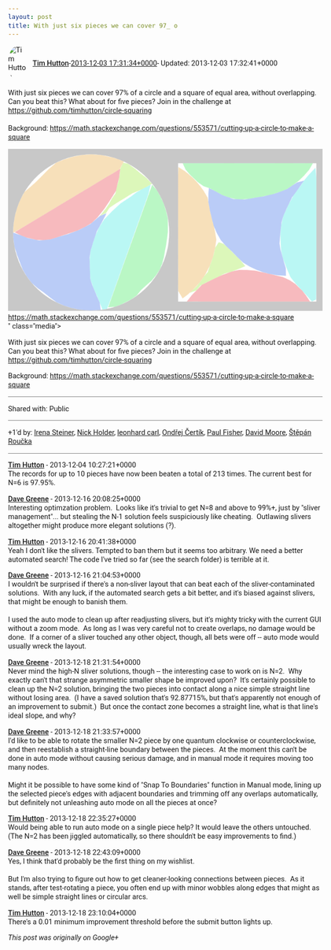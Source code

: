 ```yaml
---
layout: post
title: With just six pieces we can cover 97_ o
---
```


<html><head><meta charset="utf-8"><title>With just six pieces we can cover 97% of a circle and a square of equal area,...</title><style>body {font: 11pt Roboto, Arial, sans-serif; max-width: 640px; margin: 24px;}.author-photo {border-radius: 50%; margin-right: 10px; width: 40px;}.author {font-weight: 500;}.main-content {margin: 15px 0 15px;}.post-title {font-weight: bold;}.location {display: block; margin-top: 15px;}.location img {float: left; margin-right: 5px; width: 20px;}.media-link {display: inline-block; max-width: 100%; vertical-align: top;}.media-link p {margin-top: 5px; max-height: 4em; overflow: scroll;}.media {max-height: 100vh; max-width: 100%;}.video-placeholder {background: black; display: flex; height: 300px; max-width: 100%; width: 640px;}.play-icon {border-bottom: 30px solid transparent; border-left: 50px solid white; border-top: 30px solid transparent; color: white; margin: auto;}.album {max-height: 800px; overflow: scroll; width: calc(100vw - 48px);}.album .media-link {margin-right: 5px; max-width: 250px;}.album .media {max-height: 250px;}.link-embed {border-top: 1px solid lightgrey; display: block; margin-top: 20px;}.link-embed img {max-width: 100%;}.inline-link-embed {display: block;}.inline-link-embed img {vertical-align: middle;}.link-title {display: inline-block; font-size: medium; font-weight: 300; padding-left: 1em;}.reshare-attribution {display: block; font-weight: bold; margin-bottom: 10px;}.poll-image {margin-bottom: 5px; max-height: 300px; max-width: 500px;}.poll-choice {align-items: center; display: flex; margin-bottom: 5px; max-width: 500px;}.poll-choice-percentage {background-color: lightblue; height: 100%; left: 0; position: absolute; z-index: -1;}.poll-choice-selected {margin-right: 5px;}.poll-choice-results {border: 1px solid lightgray; border-radius: 5px; display: flex; line-height: 40px; overflow: hidden; padding: 0 8px; position: relative;}.poll-choice-results, .poll-choice-description {flex-grow: 1; margin-right: 10px;}.poll-choice-image {width: 100%;}.poll-choice-image, .poll-choice-image img {max-height: 40px; max-width: 100px;}.poll-choice-votes {max-height: 100px; overflow: auto;}.plus-entity-embed {color: black; display: block; text-decoration: none;}.plus-entity-embed-cover-photo {max-height: 300px; max-width: 100%;}.plus-entity-embed-info {padding: 0 1em 1em;}.plus-entity-embed-info h2 {font-weight: 500; margin: 10px 0;}.plus-entity-embed-info p {font-size: small; margin: 0;}.collection-owner-avatar {border-radius: 50%; border: 2px solid white; height: 40px; margin-top: -22px;}.visibility {padding: 1em 0; border-top: 1px solid grey;}.post-activity {padding: 1em 0; border-top: 1px solid grey;}.comments {border-top: 1px solid gray; padding-top: 1em;}.comment + .comment {margin-top: 1em;}.comment .media-link, .comment .inline-link-embed {margin-top: 5px;}</style></head><body><div style="margin-bottom:1em;"><div style="display:flex; align-items:center"><img class="author-photo" src="https://lh4.googleusercontent.com/-epo4ZZKNqEw/AAAAAAAAAAI/AAAAAAAAVSU/qu3LpcHEnoQ/s64-c/photo.jpg" alt="Tim Hutton"><a href="https://plus.google.com/+TimHutton" target="_blank" class="author">Tim Hutton</a> - <a target="_blank" href="https://plus.google.com/+TimHutton/posts/Kd8rDaJqpxT">2013-12-03 17:31:34+0000</a><span> - Updated: 2013-12-03 17:32:41+0000</span></div><div class="main-content">With just six pieces we can cover 97% of a circle and a square of equal area, without overlapping. Can you beat this? What about for five pieces? Join in the challenge at <a rel="nofollow" target="_blank" href="https://github.com/timhutton/circle-squaring" class="ot-anchor bidi_isolate" jslog="10929; track:click" dir="ltr">https://github.com/timhutton/circle-squaring</a><br><br>Background: <a rel="nofollow" target="_blank" href="https://math.stackexchange.com/questions/553571/cutting-up-a-circle-to-make-a-square" class="ot-anchor bidi_isolate" jslog="10929; track:click" dir="ltr">https://math.stackexchange.com/questions/553571/cutting-up-a-circle-to-make-a-square</a></div><a href="/assets/N6.png" target="_blank" class="media-link"><img src="/assets/N6.png" alt="With just six pieces we can cover 97% of a circle and a square of equal area, without overlapping. Can you beat this? What about for five pieces? Join in the challenge at https://github.com/timhutton/circle-squaring



Background: https://math.stackexchange.com/questions/553571/cutting-up-a-circle-to-make-a-square" class="media"><p>With just six pieces we can cover 97% of a circle and a square of equal area, without overlapping. Can you beat this? What about for five pieces? Join in the challenge at https://github.com/timhutton/circle-squaring



Background: https://math.stackexchange.com/questions/553571/cutting-up-a-circle-to-make-a-square</p></a></div><div class="visibility">Shared with: Public</div><div class="post-activity"><div class="plus-oners">+1'd by: <a href="https://plus.google.com/+IrenaSteiner">Irena Steiner</a>, <a href="https://plus.google.com/+NickHolder">Nick Holder</a>, <a href="https://plus.google.com/115286415533825801110">leonhard carl</a>, <a href="https://plus.google.com/+OndřejČertík">Ondřej Čertík</a>, <a href="https://plus.google.com/+PaulFisher">Paul Fisher</a>, <a href="https://plus.google.com/107321313584898904150">David Moore</a>, <a href="https://plus.google.com/+StepanRoucka">Štěpán Roučka</a></div></div><div class="comments"><div class="comment"><a target="_blank" href="https://plus.google.com/+TimHutton" class="author">Tim Hutton</a><span class="time"> - 2013-12-04 10:27:21+0000</span><div class="comment-content">The records for up to 10 pieces have now been beaten a total of 213 times. The current best for N=6 is 97.95%.</div></div><div class="comment"><a target="_blank" href="https://plus.google.com/+DaveGreene" class="author">Dave Greene</a><span class="time"> - 2013-12-16 20:08:25+0000</span><div class="comment-content">Interesting optimzation problem.  Looks like it&#39;s trivial to get N=8 and above to 99%+, just by &quot;sliver management&quot;... but stealing the N-1 solution feels suspiciously like cheating.  Outlawing slivers altogether might produce more elegant solutions (?).</div></div><div class="comment"><a target="_blank" href="https://plus.google.com/+TimHutton" class="author">Tim Hutton</a><span class="time"> - 2013-12-16 20:41:38+0000</span><div class="comment-content">Yeah I don&#39;t like the slivers. Tempted to ban them but it seems too arbitrary. We need a better automated search! The code I&#39;ve tried so far (see the search folder) is terrible at it.</div></div><div class="comment"><a target="_blank" href="https://plus.google.com/+DaveGreene" class="author">Dave Greene</a><span class="time"> - 2013-12-16 21:04:53+0000</span><div class="comment-content">I wouldn&#39;t be surprised if there&#39;s a non-sliver layout that can beat each of the sliver-contaminated solutions.  With any luck, if the automated search gets a bit better, and it&#39;s biased against slivers, that might be enough to banish them.<br><br>I used the auto mode to clean up after readjusting slivers, but it&#39;s mighty tricky with the current GUI without a zoom mode.  As long as I was very careful not to create overlaps, no damage would be done.  If a corner of a sliver touched any other object, though, all bets were off -- auto mode would usually wreck the layout.</div></div><div class="comment"><a target="_blank" href="https://plus.google.com/+DaveGreene" class="author">Dave Greene</a><span class="time"> - 2013-12-18 21:31:54+0000</span><div class="comment-content">Never mind the high-N sliver solutions, though -- the interesting case to work on is N=2.  Why exactly can&#39;t that strange asymmetric smaller shape be improved upon?  It&#39;s certainly possible to clean up the N=2 solution, bringing the two pieces into contact along a nice simple straight line without losing area.  (I have a saved solution that&#39;s 92.87715%, but that&#39;s apparently not enough of an improvement to submit.)  But once the contact zone becomes a straight line, what is that line&#39;s ideal slope, and why?</div></div><div class="comment"><a target="_blank" href="https://plus.google.com/+DaveGreene" class="author">Dave Greene</a><span class="time"> - 2013-12-18 21:33:57+0000</span><div class="comment-content">I&#39;d like to be able to rotate the smaller N=2 piece by one quantum clockwise or counterclockwise, and then reestablish a straight-line boundary between the pieces.  At the moment this can&#39;t be done in auto mode without causing serious damage, and in manual mode it requires moving too many nodes.<br><br>Might it be possible to have some kind of &quot;Snap To Boundaries&quot; function in Manual mode, lining up the selected piece&#39;s edges with adjacent boundaries and trimming off any overlaps automatically, but definitely not unleashing auto mode on all the pieces at once? </div></div><div class="comment"><a target="_blank" href="https://plus.google.com/+TimHutton" class="author">Tim Hutton</a><span class="time"> - 2013-12-18 22:35:27+0000</span><div class="comment-content">Would being able to run auto mode on a single piece help? It would leave the others untouched. (The N=2 has been jiggled automatically, so there shouldn&#39;t be easy improvements to find.)</div></div><div class="comment"><a target="_blank" href="https://plus.google.com/+DaveGreene" class="author">Dave Greene</a><span class="time"> - 2013-12-18 22:43:09+0000</span><div class="comment-content">Yes, I think that&#39;d probably be the first thing on my wishlist.<br><br>But I&#39;m also trying to figure out how to get cleaner-looking connections between pieces.  As it stands, after test-rotating a piece, you often end up with minor wobbles along edges that might as well be simple straight lines or circular arcs.</div></div><div class="comment"><a target="_blank" href="https://plus.google.com/+TimHutton" class="author">Tim Hutton</a><span class="time"> - 2013-12-18 23:10:04+0000</span><div class="comment-content">There&#39;s a 0.01 minimum improvement threshold before the submit button lights up.</div></div></div></body></html>

<i>This post was originally on Google+</i>
